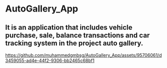 # AutoGallery_App
## It is an application that includes vehicle purchase, sale, balance transactions and car tracking system in the project auto gallery.
https://github.com/muhammedgmbsg/AutoGallery_App/assets/95706061/d3459055-ad4e-44f2-9306-bb2465c68bf1
